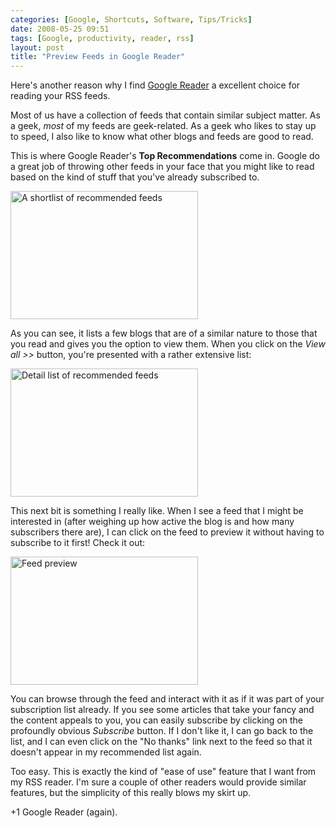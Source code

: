 ```yaml
---
categories: [Google, Shortcuts, Software, Tips/Tricks]
date: 2008-05-25 09:51
tags: [Google, productivity, reader, rss]
layout: post
title: "Preview Feeds in Google Reader"
---
```

Here's another reason why I find <a href="http://reader.google.com/" title="Google Reader">Google Reader</a> a excellent choice for reading your RSS feeds.

Most of us have a collection of feeds that contain similar subject matter. As a geek, <em>most</em> of my feeds are geek-related. As a geek who likes to stay up to speed, I also like to know what other blogs and feeds are good to read.

This is where Google Reader's <strong>Top Recommendations</strong> come in. Google do a great job of throwing other feeds in your face that you might like to read based on the kind of stuff that you've already subscribed to.

<!--more-->

<a href="/uploads/2008/05/reader_recommendations.png" rel="lightbox[rec_reader]" title="Recommended feeds"><img src="/uploads/2008/05/reader_recommendations.png" alt="A shortlist of recommended feeds" title="Recommended feeds" width="300" height="205" class="aligncenter size-medium wp-image-361" /></a>

As you can see, it lists a few blogs that are of a similar nature to those that you read and gives you the option to view them. When you click on the <em>View all &gt;&gt;</em> button, you're presented with a rather extensive list:

<a href="/uploads/2008/05/reader_rec_list.png" title="Detail list of recommended feeds" rel="lightbox[rec_reader]"><img src="/uploads/2008/05/reader_rec_list.png" alt="Detail list of recommended feeds" title="Detail list of recommended feeds" width="300" height="205" class="aligncenter size-medium wp-image-362" /></a>

This next bit is something I really like. When I see a feed that I might be interested in (after weighing up how active the blog is and how many subscribers there are), I can click on the feed to preview it without having to subscribe to it first! Check it out:

<a href="/uploads/2008/05/reader_rec_preview.png" rel="lightbox[rec_reader]" title="Feed preview"><img src="/uploads/2008/05/reader_rec_preview.png" alt="Feed preview" title="Feed preview" width="300" height="205" class="aligncenter size-medium wp-image-360" /></a>

You can browse through the feed and interact with it as if it was part of your subscription list already. If you see some articles that take your fancy and the content appeals to you, you can easily subscribe by clicking on the profoundly obvious <em>Subscribe</em> button. If I don't like it, I can go back to the list, and I can even click on the "No thanks" link next to the feed so that it doesn't appear in my recommended list again.

Too easy. This is exactly the kind of "ease of use" feature that I want from my RSS reader. I'm sure a couple of other readers would provide similar features, but the simplicity of this really blows my skirt up.

+1 Google Reader (again).
